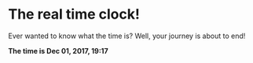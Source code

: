 # The real time clock!

Ever wanted to know what the time is? Well, your journey is about to end!

**The time is Dec 01, 2017, 19:17**